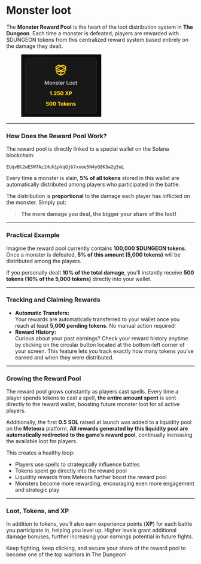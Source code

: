 # Monster loot



The **Monster Reward Pool** is the heart of the loot distribution system in **The Dungeon**. Each time a monster is defeated, players are rewarded with $DUNGEON tokens from this centralized reward system based entirely on the damage they dealt.

<figure><img src=".gitbook/assets/image (4).png" alt=""><figcaption></figcaption></figure>

***

### How Does the Reward Pool Work?

The reward pool is directly linked to a special wallet on the Solana blockchain:

```
EUqvBt2wESM7Az1Huh1pVqQjb7xxoe5N4yQ8K3w2g5uL
```

Every time a monster is slain, **5% of all tokens** stored in this wallet are automatically distributed among players who participated in the battle.

The distribution is **proportional** to the damage each player has inflicted on the monster. Simply put:

> **The more damage you deal, the bigger your share of the loot!**

***

### Practical Example

Imagine the reward pool currently contains **100,000 $DUNGEON tokens**. Once a monster is defeated, **5% of this amount (5,000 tokens)** will be distributed among the players.

If you personally dealt **10% of the total damage**, you’ll instantly receive **500 tokens (10% of the 5,000 tokens)** directly into your wallet.

***

### Tracking and Claiming Rewards

* **Automatic Transfers:**\
  Your rewards are automatically transferred to your wallet once you reach at least **5,000 pending tokens**. No manual action required!
* **Reward History:**\
  Curious about your past earnings? Check your reward history anytime by clicking on the circular button located at the bottom-left corner of your screen. This feature lets you track exactly how many tokens you’ve earned and when they were distributed.

***

### Growing the Reward Pool

The reward pool grows constantly as players cast spells. Every time a player spends tokens to cast a spell, **the entire amount spent** is sent directly to the reward wallet, boosting future monster loot for all active players.

Additionally, the first **0.5 SOL** raised at launch was added to a liquidity pool on the **Meteora** platform. **All rewards generated by this liquidity pool are automatically redirected to the game’s reward pool**, continually increasing the available loot for players.

This creates a healthy loop:

* Players use spells to strategically influence battles
* Tokens spent go directly into the reward pool
* Liquidity rewards from Meteora further boost the reward pool
* Monsters become more rewarding, encouraging even more engagement and strategic play

***

### Loot, Tokens, and XP

In addition to tokens, you’ll also earn experience points (**XP**) for each battle you participate in, helping you level up. Higher levels grant additional damage bonuses, further increasing your earnings potential in future fights.

Keep fighting, keep clicking, and secure your share of the reward pool to become one of the top warriors in The Dungeon!
